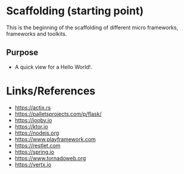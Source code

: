 # Scaffolding (starting point)

This is the beginning of the scaffolding of different micro frameworks, frameworks and toolkits.

## Purpose

* A quick view for a Hello World!.


# Links/References

* https://actix.rs
* https://palletsprojects.com/p/flask/
* https://jooby.io
* https://ktor.io
* https://nodejs.org
* https://www.playframework.com
* https://restlet.com
* https://spring.io
* https://www.tornadoweb.org
* https://vertx.io



